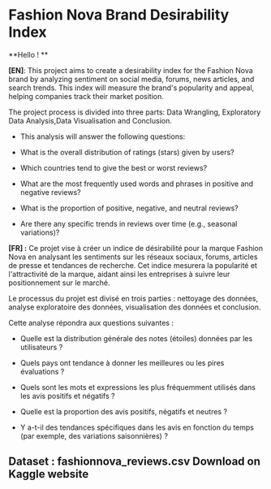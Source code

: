 # Fashion Nova Brand Desirability Index
**Hello ! **

**[EN]**: This project aims to create a desirability index for the Fashion Nova brand by analyzing sentiment on social media, forums, news articles, and search trends. This index will measure the brand's popularity and appeal, helping companies track their market position.

The project process is divided into three parts: Data Wrangling, Exploratory Data Analysis,Data Visualisation and Conclusion.

- This analysis will answer the following questions:

- What is the overall distribution of ratings (stars) given by users?

- Which countries tend to give the best or worst reviews?

- What are the most frequently used words and phrases in positive and negative reviews?

- What is the proportion of positive, negative, and neutral reviews?

- Are there any specific trends in reviews over time (e.g., seasonal variations)?


**[FR] :** Ce projet vise à créer un indice de désirabilité pour la marque Fashion Nova en analysant les sentiments sur les réseaux sociaux, forums, articles de presse et tendances de recherche. Cet indice mesurera la popularité et l'attractivité de la marque, aidant ainsi les entreprises à suivre leur positionnement sur le marché.

Le processus du projet est divisé en trois parties : nettoyage des données, analyse exploratoire des données, visualisation des données et conclusion.

Cette analyse répondra aux questions suivantes : 

- Quelle est la distribution générale des notes (étoiles) données par les utilisateurs ?

- Quels pays ont tendance à donner les meilleures ou les pires évaluations ?

- Quels sont les mots et expressions les plus fréquemment utilisés dans les avis positifs et négatifs ?

- Quelle est la proportion des avis positifs, négatifs et neutres ?

- Y a-t-il des tendances spécifiques dans les avis en fonction du temps (par exemple, des variations saisonnières) ?

## Dataset : fashionnova_reviews.csv Download on Kaggle website 


 


